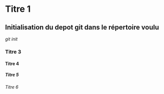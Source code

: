 <!-- mettre en gras
**texte**

mettre en italique
_texte_ -->

# Titre 1

## Initialisation du depot git dans le répertoire voulu

_git init_

### Titre 3

#### Titre 4

##### Titre 5

###### Titre 6
